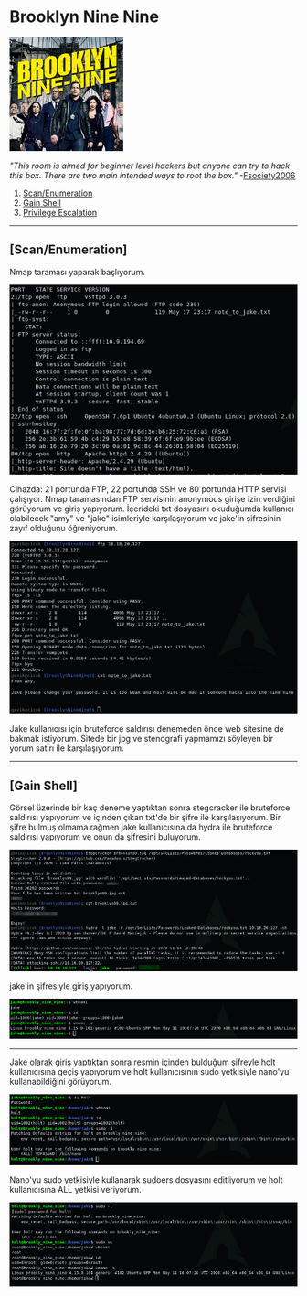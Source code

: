 # Brooklyn Nine Nine

[<img src=".Images/nine.jpeg" height="199">](https://tryhackme.com/room/brooklynninenine)

*"This room is aimed for beginner level hackers but anyone can try to hack this box. There are two main intended ways to root the box."* -[Fsociety2006](https://tryhackme.com/p/Fsociety2006)

1. [Scan/Enumeration](#scan/enumeration)
2. [Gain Shell](#gain-shell)
3. [Privilege Escalation](#privilege-escalation)

******

## [Scan/Enumeration]

Nmap taraması yaparak başlıyorum.

![nine-1](.Images/nine-1.png)

Cihazda: 21 portunda FTP, 22 portunda SSH ve 80 portunda HTTP servisi çalışıyor. Nmap taramasından FTP servisinin anonymous girişe izin verdiğini görüyorum ve giriş yapıyorum. İçerideki txt dosyasını okuduğumda kullanıcı olabilecek "amy" ve "jake" isimleriyle karşılaşıyorum ve jake'in şifresinin zayıf olduğunu öğreniyorum.

![nine-2](.Images/nine-2.png)

Jake kullanıcısı için bruteforce saldırısı denemeden önce web sitesine de bakmak istiyorum. Sitede bir jpg ve stenografi yapmamızı söyleyen bir yorum satırı ile karşılaşıyorum.

******

## [Gain Shell]

Görsel üzerinde bir kaç deneme yaptıktan sonra stegcracker ile bruteforce saldırısı yapıyorum ve içinden çıkan txt'de bir şifre ile karşılaşıyorum. Bir şifre bulmuş olmama rağmen jake kullanıcısına da hydra ile bruteforce saldırısı yapıyorum ve onun da şifresini buluyorum.

![nine-3](.Images/nine-3.png)

jake'in şifresiyle giriş yapıyorum.

![nine-4](.Images/nine-4.png)

******

Jake olarak giriş yaptıktan sonra resmin içinden bulduğum şifreyle holt kullanıcısına geçiş yapıyorum ve holt kullanıcısının sudo yetkisiyle nano'yu kullanabildiğini görüyorum.

![nine-5](.Images/nine-5.png)

Nano'yu sudo yetkisiyle kullanarak sudoers dosyasını editliyorum ve holt kullanıcısına ALL yetkisi veriyorum.

![nine-6](.Images/nine-6.png)


